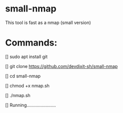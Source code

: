 # small-nmap
This tool is fast as a nmap (small version)

# Commands:

[] sudo apt install git

[] git clone https://github.com/devdixit-sh/small-nmap

[] cd small-nmap

[] chmod +x nmap.sh

[] ./nmap.sh

[] Running.......................
